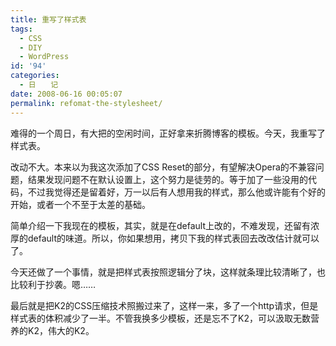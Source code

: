 ```yaml
---
title: 重写了样式表
tags:
  - CSS
  - DIY
  - WordPress
id: '94'
categories:
  - 日　　记
date: 2008-06-16 00:05:07
permalink: refomat-the-stylesheet/
---
```


难得的一个周日，有大把的空闲时间，正好拿来折腾博客的模板。今天，我重写了样式表。

改动不大。本来以为我这次添加了CSS Reset的部分，有望解决Opera的不兼容问题，结果发现问题不在默认设置上，这个努力是徒劳的。等于加了一些没用的代码，不过我觉得还是留着好，万一以后有人想用我的样式，那么他或许能有个好的开始，或者一个不至于太差的基础。

简单介绍一下我现在的模板，其实，就是在default上改的，不难发现，还留有浓厚的default的味道。所以，你如果想用，拷贝下我的样式表回去改改估计就可以了。

今天还做了一个事情，就是把样式表按照逻辑分了块，这样就条理比较清晰了，也比较利于抄袭。嗯……

最后就是把K2的CSS压缩技术照搬过来了，这样一来，多了一个http请求，但是样式表的体积减少了一半。不管我换多少模板，还是忘不了K2，可以汲取无数营养的K2，伟大的K2。